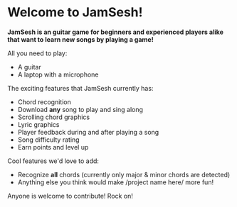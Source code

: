 # Welcome to JamSesh!
**JamSesh is an guitar game for beginners and experienced players alike that want to learn new songs by playing a game!**

All you need to play:
* A guitar
* A laptop with a microphone

The exciting features that JamSesh currently has:

* Chord recognition
* Download **any** song to play and sing along
* Scrolling chord graphics
* Lyric graphics
* Player feedback during and after playing a song
* Song difficulty rating
* Earn points and level up

Cool features we'd love to add:

* Recognize **all** chords (currently only major & minor chords are detected)
* Anything else you think would make /project name here/ more fun!

Anyone is welcome to contribute! Rock on!
